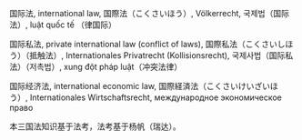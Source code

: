 国际法, international law, 国際法（こくさいほう）, Völkerrecht, 국제법（国际法）, luật quốc tế （律国际）

国际私法, private international law (conflict of laws), 国際私法（こくさいしほう）（抵触法）, Internationales Privatrecht (Kollisionsrecht), 국제사법（国际私法）（저촉법）, xung đột pháp luật（冲突法律）

国际经济法, international economic law, 国際経済法（こくさいけいざいほう）, Internationales Wirtschaftsrecht, международное экономическое право

本三国法知识基于法考，法考基于杨帆（瑞达）。
